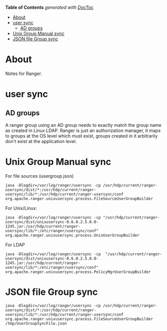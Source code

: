 <!-- START doctoc generated TOC please keep comment here to allow auto update -->
<!-- DON'T EDIT THIS SECTION, INSTEAD RE-RUN doctoc TO UPDATE -->
**Table of Contents**  *generated with [DocToc](https://github.com/thlorenz/doctoc)*

- [About](#about)
- [user sync](#user-sync)
  - [AD groups](#ad-groups)
- [Unix Group Manual sync](#unix-group-manual-sync)
- [JSON file Group sync](#json-file-group-sync)

<!-- END doctoc generated TOC please keep comment here to allow auto update -->

# About

Notes for Ranger. 

# user sync

## AD groups

A ranger group using an AD group needs to exactly match the group name as created in Linux LDAP. Ranger is just an authorization manager, it maps to groups at the OS level which must exist, groups created in it arbitrarily don't exist at the application level.

# Unix Group Manual sync

For file sources (usergroup.json)
```
java -Dlogdir=/var/log/ranger/usersync -cp /usr/hdp/current/ranger-usersync/dist/*:/usr/hdp/current/ranger-usersync/lib/*:/usr/hdp/current/ranger-usersync/conf org.apache.ranger.unixusersync.process.FileSourceUserGroupBuilder 
```

For Unix/Linux:
```
java -Dlogdir=/var/log/ranger/usersync -cp "/usr/hdp/current/ranger-usersync/dist/unixusersync-0.6.0.2.5.0.0-1245.jar:/usr/hdp/current/ranger-usersync/lib/*:/etc/ranger/usersync/conf" org.apache.ranger.unixusersync.process.UnixUserGroupBuilder
```

For LDAP
```
java -Dlogdir=/var/log/ranger/usersync -cp  "/usr/hdp/current/ranger-usersync/dist/unixusersync-0.6.0.2.5.0.0-1245.jar:/usr/hdp/current/ranger-usersync/lib/*:/etc/ranger/usersync/conf" org.apache.ranger.unixusersync.process.PolicyMgrUserGroupBuilder
```

# JSON file Group sync

```
java -Dlogdir=/var/log/ranger/usersync -cp /usr/hdp/current/ranger-usersync/dist/*:/usr/hdp/current/ranger-usersync/lib/*:/usr/hdp/current/ranger-usersync/conf org.apache.ranger.unixusersync.process.FileSourceUserGroupBuilder /tmp/UserGroupSyncFile.json
```
